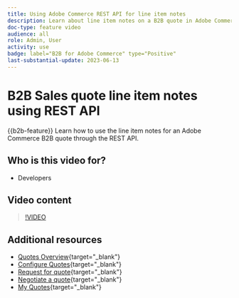 ```yaml
---
title: Using Adobe Commerce REST API for line item notes
description: Learn about line item notes on a B2B quote in Adobe Commerce using REST API
doc-type: feature video
audience: all
role: Admin, User
activity: use
badge: label="B2B for Adobe Commerce" type="Positive"
last-substantial-update: 2023-06-13
---
```

# B2B Sales quote line item notes using REST API

{{b2b-feature}}
Learn how to use the line item notes for an Adobe Commerce B2B quote through the REST API.

## Who is this video for?

- Developers

## Video content

>[!VIDEO](https://video.tv.adobe.com/v/3420418?learn=on)

## Additional resources

- [Quotes Overview](https://experienceleague.adobe.com/docs/commerce-admin/b2b/quotes/quotes.html){target="_blank"}
- [Configure Quotes](https://experienceleague.adobe.com/docs/commerce-admin/b2b/quotes/configure-quotes.html){target="_blank"}
- [Request for quote](https://experienceleague.adobe.com/docs/commerce-admin/b2b/quotes/quote-request.html){target="_blank"}
- [Negotiate a quote](https://experienceleague.adobe.com/docs/commerce-admin/b2b/quotes/quote-price-negotiation.html){target="_blank"}
- [My Quotes](https://experienceleague.adobe.com/docs/commerce-admin/b2b/quotes/account-dashboard-my-quotes.html){target="_blank"}
